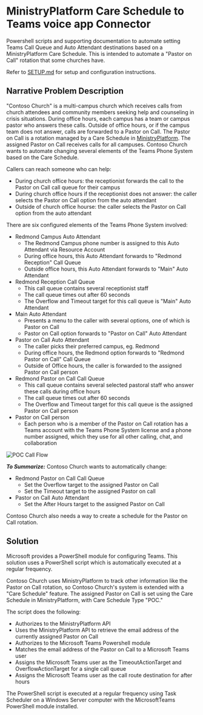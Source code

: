 # MinistryPlatform Care Schedule to Teams voice app Connector
Powershell scripts and supporting documentation to automate setting Teams Call Queue and Auto Attendant destinations based on a MinistryPlatform Care Schedule. This is intended to automate a "Pastor on Call" rotation that some churches have.

Refer to [SETUP.md](setup/SETUP.md) for setup and configuration instructions.

## Narrative Problem Description
"Contoso Church" is a multi-campus church which receives calls from church attendees and community members seeking help and counseling in crisis situations. During office hours, each campus has a team or campus pastor who answers these calls. Outside of office hours, or if the campus team does not answer, calls are forwarded to a Pastor on Call. The Pastor on Call is a rotation managed by a Care Schedule in [MinistryPlatform](https://www.ministryplatform.com/home). The assigned Pastor on Call receives calls for all campuses. Contoso Church wants to automate changing several elements of the Teams Phone System based on the Care Schedule.

Callers can reach someone who can help:
- During church office hours: the receptionist forwards the call to the Pastor on Call call queue for their campus
- During church office hours if the receptionist does not answer: the caller selects the Pastor on Call option from the auto attendant
- Outside of church office hourse: the caller selects the Pastor on Call option from the auto attendant

There are six configured elements of the Teams Phone System involved:
- Redmond Campus Auto Attendant
  - The Redmond Campus phone number is assigned to this Auto Attendant via Resource Account
  - During office hours, this Auto Attendant forwards to "Redmond Reception" Call Queue
  - Outside office hours, this Auto Attendant forwards to "Main" Auto Attendant
- Redmond Reception Call Queue
  - This call queue contains several receptionist staff
  - The call queue times out after 60 seconds
  - The Overflow and Timeout target for this call queue is "Main" Auto Attendant
- Main Auto Attendant
  - Presents a menu to the caller with several options, one of which is Pastor on Call
  - Pastor on Call option forwards to "Pastor on Call" Auto Attendant
- Pastor on Call Auto Attendant
  - The caller picks their preferred campus, eg. Redmond
  - During office hours, the Redmond option forwards to "Redmond Pastor on Call" Call Queue
  - Outside of Office hours, the caller is forwarded to the assigned Pastor on Call person
- Redmond Pastor on Call Call Queue
  - This call queue contains several selected pastoral staff who answer these calls during office hours
  - The call queue times out after 60 seconds
  - The Overflow and Timeout target for this call queue is the assigned Pastor on Call person
- Pastor on Call person
  - Each person who is a member of the Pastor on Call rotation has a Teams account with the Teams Phone System license and a phone number assigned, which they use for all other calling, chat, and collaboration

![POC Call Flow](https://user-images.githubusercontent.com/6819003/172669296-3aa83bb4-c18a-4b25-970f-8b71c7ac382a.png)

***To Summarize:*** Contoso Church wants to automatically change:
- Redmond Pastor on Call Call Queue
  - Set the Overflow target to the assigned Pastor on Call
  - Set the Timeout target to the assigned Pastor on call
- Pastor on Call Auto Attendant
  - Set the After Hours target to the assigned Pastor on Call

Contoso Church also needs a way to create a schedule for the Pastor on Call rotation.

## Solution
Microsoft provides a PowerShell module for configuring Teams. This solution uses a PowerShell script which is automatically executed at a regular frequency.

Contoso Church uses MinistryPlatform to track other information like the Pastor on Call rotation, so Contoso Church's system is extended with a "Care Schedule" feature. The assigned Pastor on Call is set using the Care Schedule in MinistryPlatform, with Care Schedule Type "POC."

The script does the following:
* Authorizes to the MinistryPlatform API
* Uses the MinistryPlatform API to retrieve the email address of the currently assigned Pastor on Call
* Authorizes to the Microsoft Teams Powershell module
* Matches the email address of the Pastor on Call to a Microsoft Teams user
* Assigns the Microsoft Teams user as the TimeoutActionTarget and OverflowActionTarget for a single call queue
* Assigns the Microsoft Teams user as the call route destination for after hours

The PowerShell script is executed at a regular frequency using Task Scheduler on a Windows Server computer with the MicrosoftTeams PowerShell module installed.
